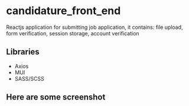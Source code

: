 # candidature_front_end
Reactjs application for submitting job application, it contains: file upload, form verification, session storage, account verification

<div>
  <h2>Libraries</h2>
  <p>
    <ul>
      <li>Axios</li>
      <li>MUI</li>
      <li>SASS/SCSS</li>
    </ul>
  </p>
  
  <h2>Here are some screenshot</h2>
    <img scr="capture1.png" />
</div>
